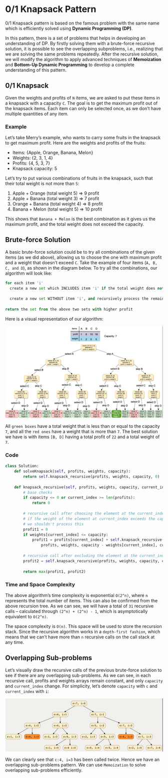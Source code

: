 # 0/1 Knapsack Pattern

0/1 Knapsack pattern is based on the famous problem with the same name which is efficiently solved using **Dynamic Programming (DP)**.

In this pattern, there is a set of problems that helps in developing an understanding of DP. By firstly solving them with a brute-force recursive solution, it is possible to see the overlapping subproblems, i.e., realizing that we are solving the same problems repeatedly. After the recursive solution, we will modify the algorithm to apply advanced techniques of **Memoization** and **Bottom-Up Dynamic Programming** to develop a complete understanding of this pattern.

## 0/1 Knapsack

Given the weights and profits of `N` items, we are asked to put these items in a knapsack with a capacity `C`. The goal is to get the maximum profit out of the knapsack items. Each item can only be selected once, as we don’t have multiple quantities of any item.

### Example

Let’s take Merry’s example, who wants to carry some fruits in the knapsack to get maximum profit. Here are the weights and profits of the fruits:

- Items: {Apple, Orange, Banana, Melon}
- Weights: {2, 3, 1, 4}
- Profits: {4, 5, 3, 7}
- Knapsack capacity: 5

Let’s try to put various combinations of fruits in the knapsack, such that their total weight is not more than `5`:

1. Apple + Orange (total weight 5) => 9 profit
2. Apple + Banana (total weight 3) => 7 profit
3. Orange + Banana (total weight 4) => 8 profit
4. Banana + Melon (total weight 5) => 10 profit

This shows that `Banana + Melon` is the best combination as it gives us the maximum profit, and the total weight does not exceed the capacity.

## Brute-force Solution

A basic brute-force solution could be to try all combinations of the given items (as we did above), allowing us to choose the one with maximum profit and a weight that doesn’t exceed `C`. Take the example of four items (`A, B, C, and D`), as shown in the diagram below. To try all the combinations, our algorithm will look like:

```python
for each item 'i' 
  create a new set which INCLUDES item 'i' if the total weight does not exceed the capacity, and recursively process the remaining capacity and items

  create a new set WITHOUT item 'i', and recursively process the remaining items

return the set from the above two sets with higher profit
```

Here is a visual representation of our algorithm:

![Visual representation of the algorithm](/assets/01_knapsack_pattern.png "Visual representation of the algorithm")

All `green boxes` have a total weight that is less than or equal to the capacity `7`, and all the `red ones` have a weight that is more than `7`. The best solution we have is with items `[B, D]` having a total profit of `22` and a total weight of `7`.

### Code

```python
class Solution:
    def solveKnapsack(self, profits, weights, capacity):
        return self.knapsack_recursive(profits, weights, capacity, 0)

    def knapsack_recursive(self, profits, weights, capacity, current_index):
        # base checks
        if capacity <= 0 or current_index >= len(profits):
            return 0

        # recursive call after choosing the element at the current_index
        # if the weight of the element at current_index exceeds the capacity,
        # we shouldn't process this
        profit1 = 0
        if weights[current_index] <= capacity:
            profit1 = profits[current_index] + self.knapsack_recursive(
                profits, weights, capacity - weights[current_index], current_index + 1)

        # recursive call after excluding the element at the current_index
        profit2 = self.knapsack_recursive(profits, weights, capacity, current_index + 1)

        return max(profit1, profit2)
```

### Time and Space Complexity

The above algorithm’s time complexity is exponential `O(2^n)`, where `n` represents the total number of items. This can also be confirmed from the above recursion tree. As we can see, we will have a total of `31` recursive calls – calculated through `(2^n) + (2^n) - 1`, which is asymptotically equivalent to `O(2^n)`.

The space complexity is `O(n)`. This space will be used to store the recursion stack. Since the recursive algorithm works in a `depth-first fashion`, which means that we can’t have more than `n` recursive calls on the call stack at any time.

## Overlapping Sub-problems

Let’s visually draw the recursive calls of the previous brute-force solution to see if there are any overlapping sub-problems. As we can see, in each recursive call, profits and weights arrays remain constant, and only `capacity` and `current_index` change. For simplicity, let’s denote `capacity` with `c` and `current_index` with `i`:

![Visual representation of overlapping sub-problems in the algorithm](/assets/01_knapsack_pattern_overlapping.png "Visual representation of overlapping sub-problems in the algorithm")

We can clearly see that `c:4, i=3` has been called twice. Hence we have an overlapping sub-problems pattern. We can use `Memoization` to solve overlapping sub-problems efficiently.

